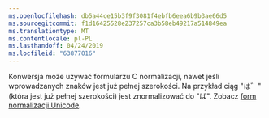 ```yaml
---
ms.openlocfilehash: db5a44ce15b3f9f3081f4ebfb6eea6b9b3ae66d5
ms.sourcegitcommit: f1d16425528e237257ca3b58eb49217a514849ea
ms.translationtype: MT
ms.contentlocale: pl-PL
ms.lasthandoff: 04/24/2019
ms.locfileid: "63877016"
---
```

Konwersja może używać formularzu C normalizacji, nawet jeśli wprowadzanych znaków jest już pełnej szerokości. Na przykład ciąg "は゛" (która jest już pełnej szerokości) jest znormalizować do "ば". Zobacz [form normalizacji Unicode](https://unicode.org/reports/tr15).
